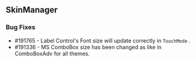 ## SkinManager

### Bug Fixes

* \#191765 - Label Control's Font size will update correctly in `TouchMode` .
* \#191336 - MS ComboBox size has been changed as like in ComboBoxAdv for all themes.